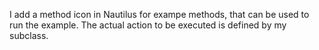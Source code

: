 I add a method icon in Nautilus for exampe methods, that can be used to run the example. The actual action to be executed is defined by my subclass.